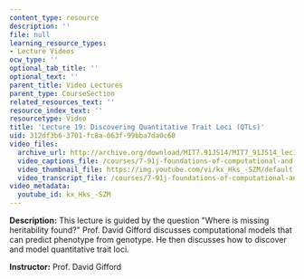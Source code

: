 ```yaml
---
content_type: resource
description: ''
file: null
learning_resource_types:
- Lecture Videos
ocw_type: ''
optional_tab_title: ''
optional_text: ''
parent_title: Video Lectures
parent_type: CourseSection
related_resources_text: ''
resource_index_text: ''
resourcetype: Video
title: 'Lecture 19: Discovering Quantitative Trait Loci (QTLs)'
uid: 312df3b6-3701-fc8a-063f-99bba7da0c60
video_files:
  archive_url: http://archive.org/download/MIT7.91JS14/MIT7_91JS14_lec19_300k.mp4
  video_captions_file: /courses/7-91j-foundations-of-computational-and-systems-biology-spring-2014/96f156f9c7805ad8b5ba85e629c72110_kx_Hks_-SZM.vtt
  video_thumbnail_file: https://img.youtube.com/vi/kx_Hks_-SZM/default.jpg
  video_transcript_file: /courses/7-91j-foundations-of-computational-and-systems-biology-spring-2014/8626c7d6dfa0d91fca51d5b19c8462b2_kx_Hks_-SZM.pdf
video_metadata:
  youtube_id: kx_Hks_-SZM
---
```


**Description:** This lecture is guided by the question "Where is missing heritability found?" Prof. David Gifford discusses computational models that can predict phenotype from genotype. He then discusses how to discover and model quantitative trait loci.

**Instructor:** Prof. David Gifford